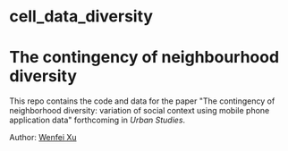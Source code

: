 # cell_data_diversity

# The contingency of neighbourhood diversity
This repo contains the code and data for the paper "The contingency of neighborhood diversity: variation of social context using mobile phone application data" forthcoming in *Urban Studies*. 

Author: [Wenfei Xu](wenfeixu.com)

